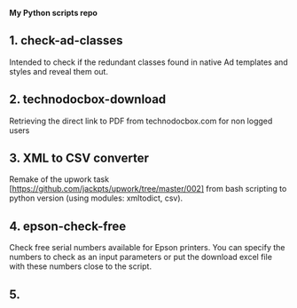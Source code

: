 **My Python scripts repo**

## 1. check-ad-classes
Intended to check if the redundant classes found in native Ad templates and styles and reveal them out.

## 2. technodocbox-download
Retrieving the direct link to PDF from technodocbox.com for non logged users

## 3. XML to CSV converter
Remake of the upwork task [https://github.com/jackpts/upwork/tree/master/002] from bash scripting to python version 
(using modules: xmltodict, csv).

## 4. epson-check-free
Check free serial numbers available for Epson printers.
You can specify the numbers to check as an input parameters or put the download excel file with these numbers close to the script.

## 5. 